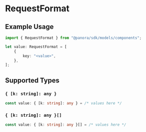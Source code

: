 # RequestFormat

## Example Usage

```typescript
import { RequestFormat } from "@panora/sdk/models/components";

let value: RequestFormat = [
    {
        key: "<value>",
    },
];
```

## Supported Types

### `{ [k: string]: any }`

```typescript
const value: { [k: string]: any } = /* values here */
```

### `{ [k: string]: any }[]`

```typescript
const value: { [k: string]: any }[] = /* values here */
```

